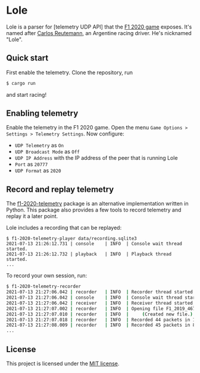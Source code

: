 # Lole

Lole is a parser for [telemetry UDP API] that the [F1 2020 game] exposes.
It's named after [Carlos Reutemann], an Argentine racing driver. He's nicknamed "Lole".

## Quick start

First enable the telemetry. Clone the repository, run

``` bash
$ cargo run
```

and start racing!

## Enabling telemetry 

Enable the telemetry in the F1 2020 game. Open the menu `Game Options > Settings > Telemetry Settings`.
Now configure:
* `UDP Telemetry` as `On`
* `UDP Broadcast Mode` as `Off`
* `UDP IP Address` with the IP address of the peer that is running Lole
* `Port` as `20777`
* `UDP Format` as `2020`

## Record and replay telemetry

The [f1-2020-telemetry] package is an alternative implementation written in Python.
This package also provides a few tools to record telemetry and replay it a later point.

Lole includes a recording that can be replayed:

```shell
$ f1-2020-telemetry-player data/recording.sqlite3
2021-07-13 21:26:12.731 | console    | INFO  | Console wait thread started.
2021-07-13 21:26:12.732 | playback   | INFO  | Playback thread started.
...
```

To record your own session, run:

```bash
$ f1-2020-telemetry-recorder
2021-07-13 21:27:06.042 | recorder   | INFO  | Recorder thread started.
2021-07-13 21:27:06.042 | console    | INFO  | Console wait thread started.
2021-07-13 21:27:06.042 | receiver   | INFO  | Receiver thread started, reading UDP packets from port 20777
2021-07-13 21:27:07.002 | recorder   | INFO  | Opening file F1_2019_467dafb619299067.sqlite3
2021-07-13 21:27:07.010 | recorder   | INFO  |     (Created new file.)
2021-07-13 21:27:07.018 | recorder   | INFO  | Recorded 44 packets in 15.872 ms.
2021-07-13 21:27:08.009 | recorder   | INFO  | Recorded 45 packets in 8.290 ms.
...
```

## License

This project is licensed under the [MIT license].

[Carlos Reutemann]: https://en.wikipedia.org/wiki/Carlos_Reutemann
[F1 2020 game]: https://www.codemasters.com/game/f1-2020/
[f1-2020-telemetry]: https://f1-2020-telemetry.readthedocs.io/en/latest/package-documentation.html
[MIT license]: LICENSE
[telemtry UDP API]: https://forums.codemasters.com/topic/50942-f1-2020-udp-specification/
